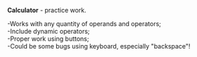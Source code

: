 <b>Calculator</b> - practice work. <br>

-Works with any quantity of operands and operators; <br>
-Include dynamic operators; <br> 
-Proper work using buttons; <br>
-Could be some bugs using keyboard, especially "backspace"!
